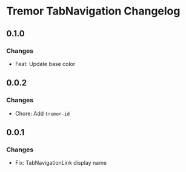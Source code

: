 # Tremor TabNavigation Changelog

## 0.1.0

### Changes

- Feat: Update base color

## 0.0.2

### Changes

- Chore: Add `tremor-id`

## 0.0.1

### Changes

- Fix: TabNavigationLink display name
